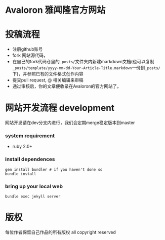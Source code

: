 # Avaloron 雅闻隆官方网站

# 投稿流程

* 注册github账号
* fork 网站源代码，
* 在自己的fork代码仓里的`_posts/`文件夹内新建markdown文档(也可以复制`_posts/template/yyyy-mm-dd-Your-Article-Title.markdown`一份到`_posts/`下)，并参照已有的文件格式创作内容
* 提交pull request, @ 相关编辑来审稿
* 通过审核后，你的文章便收录在Avaloron的官方网站了。

# 网站开发流程 development

网站开发请在dev分支内进行，我们会定期merge稳定版本到master

### system requirement
* ruby 2.0+

### install dependences
```
gem install bundler # if you haven't done so
bundle install
```
### bring up your local web 
```
bundle exec jekyll server
```
# 版权

每位作者保留自己作品的所有版权
all copyright reserved
